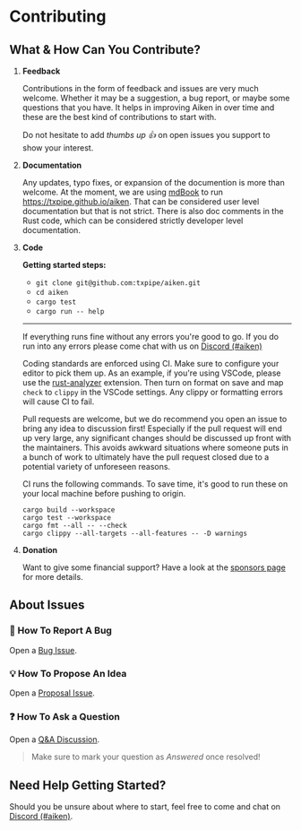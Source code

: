 # Contributing

## What & How Can You Contribute?

1. **Feedback**

   Contributions in the form of feedback and issues are very much welcome. Whether it may be a suggestion, a bug report, or maybe some questions that you have. It helps in improving Aiken in over time and these are the best kind of contributions to start with.

   Do not hesitate to add _thumbs up :+1:_ on open issues you support to show your interest.

2. **Documentation**

   Any updates, typo fixes, or expansion of the documention is more than welcome. At the moment,
   we are using [mdBook](https://github.com/rust-lang/mdBook) to run https://txpipe.github.io/aiken.
   That can be considered user level documentation but that is not strict. There is also doc comments in the Rust code, which can be considered strictly developer level documentation.

3. **Code**

   **Getting started steps:**

   - `git clone git@github.com:txpipe/aiken.git`
   - `cd aiken`
   - `cargo test`
   - `cargo run -- help`

   ***

   If everything runs fine without any errors you're good to go. If you do run into any errors please come chat with us on [Discord (#aiken)](https://discord.gg/Vc3x8N9nz2)

   Coding standards are enforced using CI. Make sure to configure your editor to pick them up. As an example, if you're using VSCode, please use the [rust-analyzer](https://marketplace.visualstudio.com/items?itemName=rust-lang.rust-analyzer) extension. Then turn on format on save and map `check` to `clippy` in the VSCode settings. Any clippy or formatting errors will cause CI to fail.

   Pull requests are welcome, but we do recommend you open an issue to bring any idea to discussion first! Especially if the pull request will end up very large, any significant changes should be discussed up front with the maintainers. This avoids awkward situations where someone puts in a bunch of work to ultimately have the pull request closed due to a potential variety of unforeseen reasons.

   CI runs the following commands. To save time, it's good to run these on your local machine before pushing to origin.
   ```
   cargo build --workspace
   cargo test --workspace
   cargo fmt --all -- --check
   cargo clippy --all-targets --all-features -- -D warnings
   ```

5. **Donation**

   Want to give some financial support? Have a look at the [sponsors page](https://github.com/sponsors/rvcas/) for more details.

## About Issues

### :bug: How To Report A Bug

Open a [Bug Issue](https://github.com/txpipe/aiken/issues/new?template=bug.md).

### :bulb: How To Propose An Idea

Open a [Proposal Issue](https://github.com/txpipe/aiken/issues/new?template=idea.md).

### :question: How To Ask a Question

Open a [Q&A Discussion](https://github.com/txpipe/aiken/discussions/new?category=q-a).

> Make sure to mark your question as _Answered_ once resolved!

## Need Help Getting Started?

Should you be unsure about where to start, feel free to come and chat on [Discord (#aiken)](https://discord.gg/Vc3x8N9nz2).

